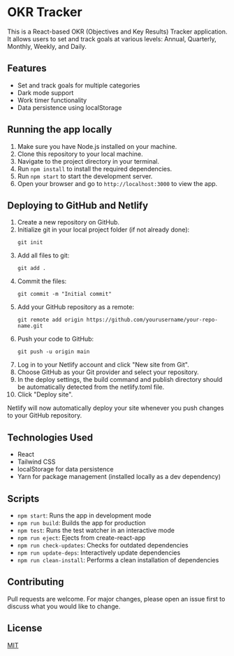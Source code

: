 # OKR Tracker

This is a React-based OKR (Objectives and Key Results) Tracker application. It allows users to set and track goals at various levels: Annual, Quarterly, Monthly, Weekly, and Daily.

## Features

- Set and track goals for multiple categories
- Dark mode support
- Work timer functionality
- Data persistence using localStorage

## Running the app locally

1. Make sure you have Node.js installed on your machine.
2. Clone this repository to your local machine.
3. Navigate to the project directory in your terminal.
4. Run `npm install` to install the required dependencies.
5. Run `npm start` to start the development server.
6. Open your browser and go to `http://localhost:3000` to view the app.

## Deploying to GitHub and Netlify

1. Create a new repository on GitHub.
2. Initialize git in your local project folder (if not already done):
   ```
   git init
   ```
3. Add all files to git:
   ```
   git add .
   ```
4. Commit the files:
   ```
   git commit -m "Initial commit"
   ```
5. Add your GitHub repository as a remote:
   ```
   git remote add origin https://github.com/yourusername/your-repo-name.git
   ```
6. Push your code to GitHub:
   ```
   git push -u origin main
   ```
7. Log in to your Netlify account and click "New site from Git".
8. Choose GitHub as your Git provider and select your repository.
9. In the deploy settings, the build command and publish directory should be automatically detected from the netlify.toml file.
10. Click "Deploy site".

Netlify will now automatically deploy your site whenever you push changes to your GitHub repository.

## Technologies Used

- React
- Tailwind CSS
- localStorage for data persistence
- Yarn for package management (installed locally as a dev dependency)

## Scripts

- `npm start`: Runs the app in development mode
- `npm run build`: Builds the app for production
- `npm test`: Runs the test watcher in an interactive mode
- `npm run eject`: Ejects from create-react-app
- `npm run check-updates`: Checks for outdated dependencies
- `npm run update-deps`: Interactively update dependencies
- `npm run clean-install`: Performs a clean installation of dependencies

## Contributing

Pull requests are welcome. For major changes, please open an issue first to discuss what you would like to change.

## License

[MIT](https://choosealicense.com/licenses/mit/)